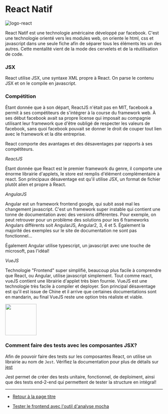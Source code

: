 # React Natif

![logo-react](https://cdn-images-1.medium.com/max/2000/1*_DOHv30w-0eI-Ysz5U47Yg.png)

React Natif est une technologie américaine développé par facebook. 
C'est une technologie orienté vers les modules web, on oriente le html, css et 
javascript dans une seule fiche afin de séparer tous les éléments les un des autres.
Cette mentalité vient de la mode des cervelets et de la réutilisation de code. 

### JSX

React utilise JSX, une syntaxe XML propre à React. On parse le contenu JSX et on le compile en javascript.

### Compétition

Étant donnée que à son départ, ReactJS n'était pas en MIT, facebook a permit à ses compétiteurs de s'intégrer à la course du framework web.
À ses début facebook avait sa propre license qui imposait au compagnie utilisant leur framework que d'être oubligé de respecter les valeurs 
de facebook, sans quoi facebook pouvait se donner le droit de couper tout lien avec le framework et la dite entreprise.

React comporte des avantages et des désaventages par rapports à ses compétiteurs. 

*ReactJS*

Étant donnée que React est le premier framework du genre, il comporte une énorme librairie d'applets, 
le store est remplis d'élément complémentaire à react. Son principaux désaventage est qu'il utilise JSX, un format de fichier plutôt alien 
et propre à React.

*AngularJS*

Angular est un framework frontend google, qui subit assé mal les changement javascript. C'est un framework super instable qui contient une
tonne de documentation avec des versions différentes. Pour exemple, on peut retrouver pour un problème des solutions pour les 6
frameworks Angulars différents soit AngularJS, Angular2, 3, 4 et 5. Également la majorité des exemples sur le site de documentation ne sont 
pas fonctionnel...

Également Angular utilise typescript, un javascript avec une touche de microsoft, pas l'idéal!

*VueJS*

Technologie "Frontend" super simplifié, beaucoup plus facile à comprendre que React, ou Angular, utilise javascript simplement.
Tout comme react, vueJS contient une librairie d'applet très bien fournie. VueJS est une technologie très facile à compiler et deployer.
Son principal désaventage est qu'il est issue de Chine et il arrive que certaines documentations sont en mandarin, au final VueJS reste 
une option très réaliste et viable.


<img height=100 src="https://miro.medium.com/max/918/1*adYdrfOLy0T5oW02kTvsqg.png"/>

### Comment faire des tests avec les composantes JSX?

Afin de pouvoir faire des tests sur les composantes React, on utilise un librairie au nom de ```Jest```.
Vérifiez la documentation pour plus de détails sur [jest](https://jestjs.io/)

Jest permet de créer des tests unitaire, fonctionnel, de deploiment, ainsi que des tests end-2-end qui permettent de tester la structure en intégral!

---

* [Retour à la page titre](https://github.com/MathieuAuclair/ReactPlayground/edit/master/Documentation/FRONTPAGE.md)

* [Tester le frontend avec l'outil d'analyse mocha](https://github.com/MathieuAuclair/ReactPlayground/edit/master/Documentation/MOCHA.md)
